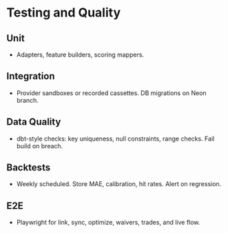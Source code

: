 # Testing and Quality

## Unit
- Adapters, feature builders, scoring mappers.

## Integration
- Provider sandboxes or recorded cassettes. DB migrations on Neon branch.

## Data Quality
- dbt-style checks: key uniqueness, null constraints, range checks. Fail build on breach.

## Backtests
- Weekly scheduled. Store MAE, calibration, hit rates. Alert on regression.

## E2E
- Playwright for link, sync, optimize, waivers, trades, and live flow.

